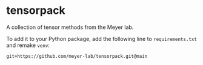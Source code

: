 # tensorpack
A collection of tensor methods from the Meyer lab.

To add it to your Python package, add the following line to `requirements.txt` and remake `venv`:
```
git+https://github.com/meyer-lab/tensorpack.git@main
```
